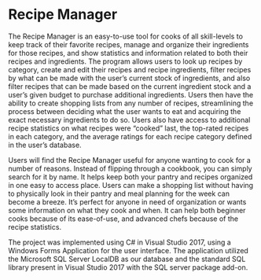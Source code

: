 # Recipe Manager

The Recipe Manager is an easy-to-use tool for cooks of all skill-levels to keep track of their favorite recipes, manage and organize their ingredients for those recipes, and show statistics and information related to both their recipes and ingredients. The program allows users to look up recipes by category, create and edit their recipes and recipe ingredients, filter recipes by what can be made with the user’s current stock of ingredients, and also filter recipes that can be made based on the current ingredient stock and a user’s given budget to purchase additional ingredients. Users then have the ability to create shopping lists from any number of recipes, streamlining the process between deciding what the user wants to eat and acquiring the exact necessary ingredients to do so. Users also have access to additional recipe statistics on what recipes were “cooked” last, the top-rated recipes in each category, and the average ratings for each recipe category defined in the user’s database.

Users will find the Recipe Manager useful for anyone wanting to cook for a number of reasons. Instead of flipping through a cookbook, you can simply search for it by name. It helps keep both your pantry and recipes organized in one easy to access place. Users can make a shopping list without having to physically look in their pantry and meal planning for the week can become a breeze. It’s perfect for anyone in need of organization or wants some information on what they cook and when. It can help both beginner cooks because of its ease-of-use, and advanced chefs because of the recipe statistics.

The project was implemented using C# in Visual Studio 2017, using a Windows Forms Application for the user interface. The application utilized the Microsoft SQL Server LocalDB as our database and the standard SQL library present in Visual Studio 2017 with the SQL server package add-on. 
